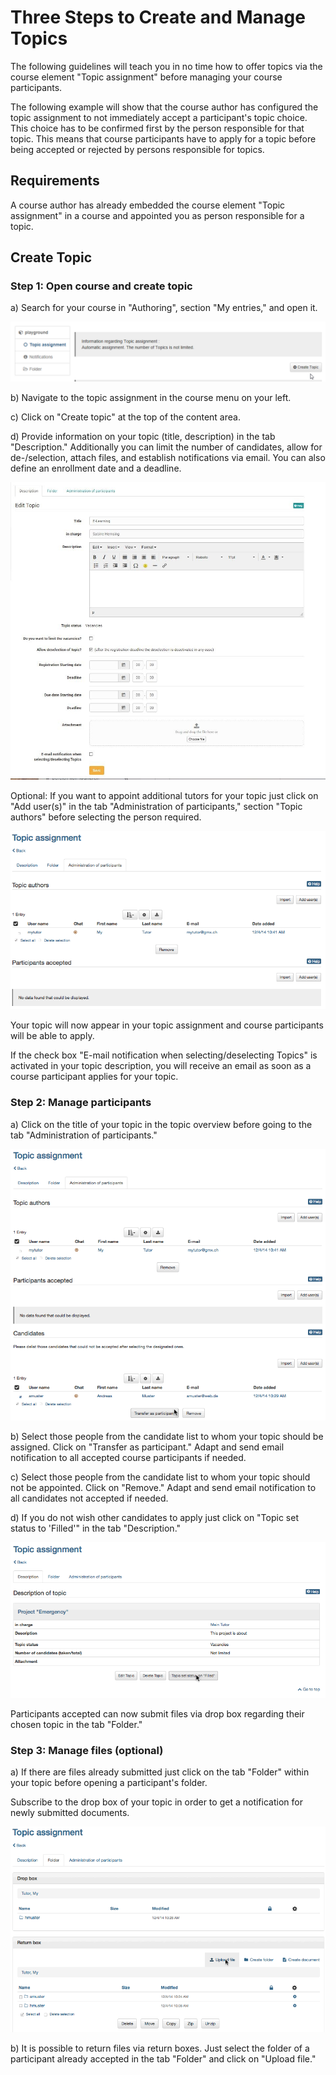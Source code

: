 #  Three Steps to Create and Manage Topics

The following guidelines will teach you in no time how to offer topics via the
course element "Topic assignment" before managing your course participants.

The following example will show that the course author has configured the
topic assignment to not immediately accept a participant's topic choice. This
choice has to be confirmed first by the person responsible for that topic.
This means that course participants have to apply for a topic before being
accepted or rejected by persons responsible for topics.

##  Requirements

A course author has already embedded the course element "Topic assignment" in
a course and appointed you as person responsible for a topic.

##  Create Topic
 
### Step 1: Open course and create topic  
 
a) Search for your course in "Authoring", section "My entries," and open it.

![](assets/topic_assignment.png)  
  
  
b) Navigate to the topic assignment in the course menu on your left.  

c) Click on "Create topic" at the top of the content area.  

d) Provide information on your topic (title, description) in the tab
"Description." Additionally you can limit the number of candidates, allow for
de-/selection, attach files, and establish notifications via email. You can
also define an enrollment date and a deadline.

![](assets/topic_assignment_description.png.jpg)  
  
  
Optional: If you want to appoint additional tutors for your topic just
click on "Add user(s)" in the tab "Administration of participants," section
"Topic authors" before selecting the person required.

![](assets/chooseresponsible.gif)  
  
Your topic will now appear in your topic assignment and course participants
will be able to apply.

If the check box "E-mail notification when selecting/deselecting Topics" is
activated in your topic description, you will receive an email as soon as a
course participant applies for your topic.

### Step 2: Manage participants  

a) Click on the title of your topic in the topic overview before going to the
tab "Administration of participants."

![](assets/participants.gif)  
  
b) Select those people from the candidate list to whom your topic should be
assigned. Click on "Transfer as participant." Adapt and send email
notification to all accepted course participants if needed.  

c) Select those people from the candidate list to whom your topic should not
be appointed. Click on "Remove." Adapt and send email notification to all
candidates not accepted if needed.  

d) If you do not wish other candidates to apply just click on "Topic set
status to 'Filled'" in the tab "Description."

![](assets/closetheme.gif)  
  
Participants accepted can now submit files via drop box regarding their chosen
topic in the tab "Folder."

### Step 3: Manage files (optional)  

a) If there are files already submitted just click on the tab "Folder" within
your topic before opening a participant's folder.

Subscribe to the drop box of your topic in order to get a notification for
newly submitted documents.

![](assets/fileupload.gif)  
  
b) It is possible to return files via return boxes. Just select the folder of
a participant already accepted in the tab "Folder" and click on "Upload file."  
  
